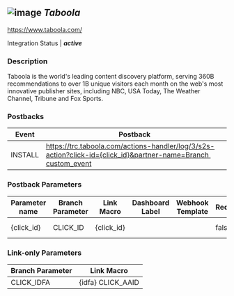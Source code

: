 ## ![image](https://cdn.branch.io/branch-assets/ad-partner-manager/taboola_logo-new-large-1500341960275.png)	***Taboola***
https://www.taboola.com/

Integration Status |  ***active***

###  Description
Taboola is the world's leading content discovery platform, serving 360B recommendations to over 1B unique visitors each month on the web's most innovative publisher sites, including NBC, USA Today, The Weather Channel, Tribune and Fox Sports.

### Postbacks
Event | Postback
--- | ---
INSTALL | https://trc.taboola.com/actions-handler/log/3/s2s-action?click-id={click_id}&partner-name=Branch custom_event | https://trc.taboola.com/actions-handler/log/3/s2s-action?click-id={click_id}&name={event_name}&revenue={revenue}&currency={currency}&partner-name=Branch"}

### Postback Parameters
Parameter name | Branch Parameter | Link Macro | Dashboard Label | Webhook Template | Required | Description
--- | --- | --- | --- | --- | --- | --- 
{click_id} | CLICK_ID | {click_id} |  |  | false |  {event_name} | EVENT_NAME |  |  |  | false |  {revenue} | PURCHASE_REVENUE |  |  |  | false |  {currency} | PURCHASE_CURRENCY |  |  |  | false | 

### Link-only Parameters
Branch Parameter | Link Macro
--- | ---
CLICK_IDFA | {idfa} CLICK_AAID | {aaid}




